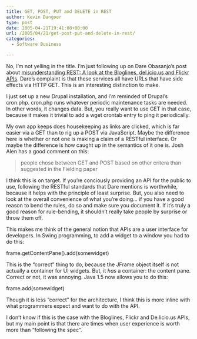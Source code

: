 ```yaml
---
title: GET, POST, PUT and DELETE in REST
author: Kevin Dangoor
type: post
date: 2005-04-21T19:41:08+00:00
url: /2005/04/21/get-post-put-and-delete-in-rest/
categories:
  - Software Business

---
```

No, I&#8217;m not yelling in the title. I&#8217;m just following up on Dare Obasanjo&#8217;s post about [misunderstanding REST: A look at the Bloglines, del.icio.us and Flickr APIs][1]. Dare&#8217;s complaint is that these services all have URLs that have side effects via HTTP GET. This is an interesting distinction to make.

I just set up a new Drupal installation, and I&#8217;m reminded of Drupal&#8217;s cron.php. cron.php runs whatever periodic maintenance tasks are needed. In other words, it changes data. But, you really want to use GET in that case, because it makes it trivial to add a wget crontab entry to ping it periodically.

My own app keeps does housekeeping as links are clicked, which is far easier via a GET than to rig up a POST via JavaScript. Maybe the difference here is whether or not one is making a claim of a RESTful interface. Or maybe the difference is how caught up in the semantics of it one is. Josh Alen has a good comment on this:

> people chose between GET and POST based on other critera than suggested in the Fielding paper

I think this is on target. If you&#8217;re conciously providing an API for the public to use, following the RESTful standards that Dare mentions is worthwhile, because it helps with the principle of least surprise. But, you also need to look at the overall convenience of what you&#8217;re doing&#8230; if you have a good reason to bend the rules, do so and make sure you document it. If it&#8217;s truly a good reason for rule-bending, it shouldn&#8217;t really take people by surprise or throw them off.

This makes me think of the general notion that APIs are a user interface for developers. In Swing programming, to add a widget to a window you had to do this:

frame.getContentPane().add(somewidget)

This is the &#8220;correct&#8221; thing to do, because the JFrame object itself is not actually a container for UI widgets. But, it _has_ a container: the content pane. Correct or not, it was annoying. Java 1.5 now allows you to do this:

frame.add(somewidget)

Though it is less &#8220;correct&#8221; for the architecture, I think this is more inline with what programmers expect and want to do with the API.

I don&#8217;t know if this is the case with the Bloglines, Flickr and De.licio.us APIs, but my main point is that there are times when user experience is worth more than &#8220;following the spec&#8221;.

 [1]: http://www.25hoursaday.com/weblog/CommentView.aspx?guid=7a2f3df2-83f7-471b-bbe6-2d8462060263 "Dare Obasanjo aka Carnage4Life - Misunderstanding REST: A look at the Bloglines, del.icio.us and Flickr APIs"